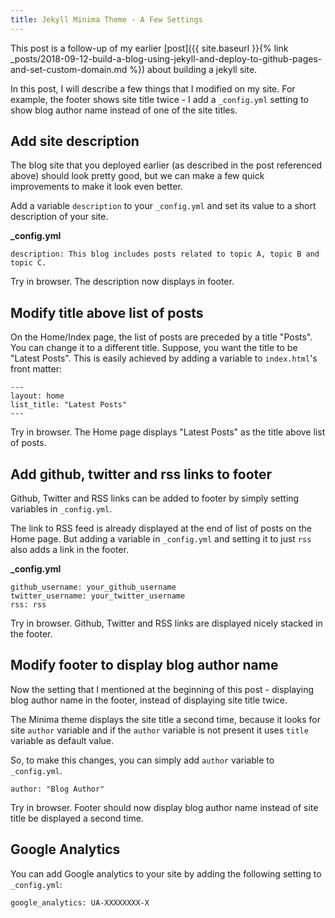 ```yaml
---
title: Jekyll Minima Theme - A Few Settings
---
```

This post is a follow-up of my earlier
[post]({{ site.baseurl }}{% link _posts/2018-09-12-build-a-blog-using-jekyll-and-deploy-to-github-pages-and-set-custom-domain.md %})
 about building a jekyll site.

In this post, I will describe a few things that I modified on my site. For example,
the footer shows site title twice - I add a `_config.yml` setting to show blog author
name instead of one of the site titles.

## Add site description

The blog site that you deployed earlier (as described in the post referenced above)
should look pretty good, but we can make a few quick improvements to make it look
even better.

Add a variable `description` to your `_config.yml` and set its value to a short
description of your site.

**_config.yml**
```
description: This blog includes posts related to topic A, topic B and topic C.
```

Try in browser. The description now displays in footer.

## Modify title above list of posts

On the Home/Index page, the list of posts are preceded by a title "Posts". You can
change it to a different title. Suppose, you want the title to be "Latest Posts".
This is easily achieved by adding a variable to `index.html`'s front matter:
```
---
layout: home
list_title: "Latest Posts"
---
```

Try in browser. The Home page displays "Latest Posts" as the title above list
of posts.

## Add github, twitter and rss links to footer

Github, Twitter and RSS links can be added to footer by simply setting variables
in `_config.yml`.

The link to RSS feed is already displayed at the end of list of posts on the Home
page. But adding a variable in `_config.yml` and setting it to just `rss` also
adds a link in the footer.

**_config.yml**
```
github_username: your_github_username
twitter_username: your_twitter_username
rss: rss
```

Try in browser. Github, Twitter and RSS links are displayed nicely stacked in
the footer.

## Modify footer to display blog author name

Now the setting that I mentioned at the beginning of this post - displaying
blog author name in the footer, instead of displaying site title twice.

The Minima theme displays the site title a second time, because it looks for
site `author` variable and if the `author` variable is not present it uses
`title` variable as default value.

So, to make this changes, you can simply add `author` variable to `_config.yml`.

```
author: "Blog Author"
```

Try in browser. Footer should now display blog author name instead of site
title be displayed a second time.


## Google Analytics

You can add Google analytics to your site by adding the following setting to
`_config.yml`:

```
google_analytics: UA-XXXXXXXX-X
```
